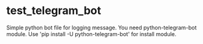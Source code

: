 # test_telegram_bot
Simple python bot file for logging message.
You need python-telegram-bot module.
Use 'pip install -U python-telegram-bot' for install module.

